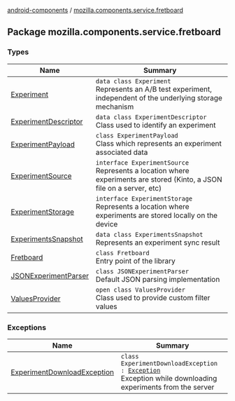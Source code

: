 [android-components](../index.md) / [mozilla.components.service.fretboard](./index.md)

## Package mozilla.components.service.fretboard

### Types

| Name | Summary |
|---|---|
| [Experiment](-experiment/index.md) | `data class Experiment`<br>Represents an A/B test experiment, independent of the underlying storage mechanism |
| [ExperimentDescriptor](-experiment-descriptor/index.md) | `data class ExperimentDescriptor`<br>Class used to identify an experiment |
| [ExperimentPayload](-experiment-payload/index.md) | `class ExperimentPayload`<br>Class which represents an experiment associated data |
| [ExperimentSource](-experiment-source/index.md) | `interface ExperimentSource`<br>Represents a location where experiments are stored (Kinto, a JSON file on a server, etc) |
| [ExperimentStorage](-experiment-storage/index.md) | `interface ExperimentStorage`<br>Represents a location where experiments are stored locally on the device |
| [ExperimentsSnapshot](-experiments-snapshot/index.md) | `data class ExperimentsSnapshot`<br>Represents an experiment sync result |
| [Fretboard](-fretboard/index.md) | `class Fretboard`<br>Entry point of the library |
| [JSONExperimentParser](-j-s-o-n-experiment-parser/index.md) | `class JSONExperimentParser`<br>Default JSON parsing implementation |
| [ValuesProvider](-values-provider/index.md) | `open class ValuesProvider`<br>Class used to provide custom filter values |

### Exceptions

| Name | Summary |
|---|---|
| [ExperimentDownloadException](-experiment-download-exception/index.md) | `class ExperimentDownloadException : `[`Exception`](https://kotlinlang.org/api/latest/jvm/stdlib/kotlin/-exception/index.html)<br>Exception while downloading experiments from the server |
